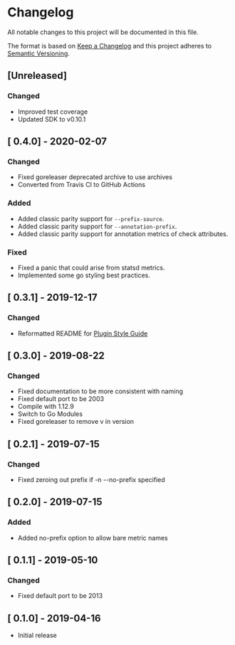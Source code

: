 # Changelog
All notable changes to this project will be documented in this file.

The format is based on [Keep a Changelog](http://keepachangelog.com/en/1.0.0/)
and this project adheres to [Semantic Versioning](http://semver.org/spec/v2.0.0.html).

## [Unreleased]

### Changed
- Improved test coverage
- Updated SDK to v0.10.1

## [ 0.4.0] - 2020-02-07

### Changed
- Fixed goreleaser deprecated archive to use archives
- Converted from Travis CI to GitHub Actions

### Added
- Added classic parity support for `--prefix-source`.
- Added classic parity support for `--annotation-prefix`.
- Added classic parity support for annotation metrics of check attributes.

### Fixed
- Fixed a panic that could arise from statsd metrics.
- Implemented some go styling best practices.

## [ 0.3.1] - 2019-12-17

### Changed
- Reformatted README for [Plugin Style Guide](https://github.com/sensu-plugins/community/blob/master/PLUGIN_STYLEGUIDE.md)

## [ 0.3.0] - 2019-08-22

### Changed
- Fixed documentation to be more consistent with naming
- Fixed default port to be 2003
- Compile with 1.12.9
- Switch to Go Modules
- Fixed goreleaser to remove v in version

## [ 0.2.1] - 2019-07-15

### Changed
- Fixed zeroing out prefix if -n --no-prefix specified

## [ 0.2.0] - 2019-07-15

### Added
- Added no-prefix option to allow bare metric names

## [ 0.1.1] - 2019-05-10

### Changed
- Fixed default port to be 2013

## [ 0.1.0] - 2019-04-16
- Initial release
